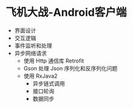 # 飞机大战-Android客户端

+ 界面设计
+ 交互逻辑
+ 事件监听和处理
+ 异步网络请求
    + 使用 Http 通信库 Retrofit
    + Gson 处理 Json 序列化和反序列化问题
    + 使用 RxJava2
        + 异步链式调用
        + 接口轮询
        + 数据同步